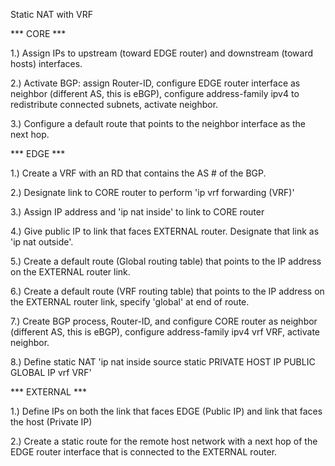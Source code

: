 Static NAT with VRF

*** CORE ***

1.) Assign IPs to upstream (toward EDGE router) and downstream (toward hosts) interfaces.

2.) Activate BGP: assign Router-ID, configure EDGE router interface as neighbor (different AS, this is eBGP), configure address-family ipv4 to redistribute connected subnets, activate neighbor.

3.) Configure a default route that points to the neighbor interface as the next hop.

*** EDGE ***

1.) Create a VRF with an RD that contains the AS # of the BGP.

2.) Designate link to CORE router to perform 'ip vrf forwarding (VRF)'

3.) Assign IP address and 'ip nat inside' to link to CORE router

4.) Give public IP to link that faces EXTERNAL router. Designate that link as 'ip nat outside'.

5.) Create a default route (Global routing table) that points to the IP address on the EXTERNAL router link.

6.) Create a default route (VRF routing table) that points to the IP address on the EXTERNAL router link, specify 'global' at end of route.

7.) Create BGP process, Router-ID, and configure CORE router as neighbor (different AS, this is eBGP), configure address-family ipv4 vrf VRF, activate neighbor.

8.) Define static NAT 'ip nat inside source static PRIVATE HOST IP PUBLIC GLOBAL IP vrf VRF'

*** EXTERNAL ***

1.) Define IPs on both the link that faces EDGE (Public IP) and link that faces the host (Private IP)

2.) Create a static route for the remote host network with a next hop of the EDGE router interface that is connected to
the EXTERNAL router.
